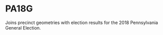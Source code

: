 # PA18G
Joins precinct geometries with election results for the 2018 Pennsylvania General Election.
